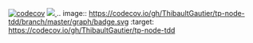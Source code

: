 [![codecov](https://codecov.io/gh/ThibaultGautier/tp-node-tdd/branch/master/graph/badge.svg)](https://codecov.io/gh/ThibaultGautier/tp-node-tdd)
<a href="https://codecov.io/gh/ThibaultGautier/tp-node-tdd">
  <img src="https://codecov.io/gh/ThibaultGautier/tp-node-tdd/branch/master/graph/badge.svg" />
</a>
.. image:: https://codecov.io/gh/ThibaultGautier/tp-node-tdd/branch/master/graph/badge.svg
  :target: https://codecov.io/gh/ThibaultGautier/tp-node-tdd